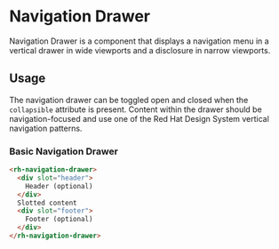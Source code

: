# Navigation Drawer
Navigation Drawer is a component that displays a navigation menu in a vertical drawer in wide viewports and a disclosure in narrow viewports.

## Usage

The navigation drawer can be toggled open and closed when the `collapsible` attribute is present. Content within the drawer should be navigation-focused and use one of the Red Hat Design System vertical navigation patterns.

### Basic Navigation Drawer

```html
<rh-navigation-drawer>
  <div slot="header">
    Header (optional)
  </div>
  Slotted content
  <div slot="footer">
    Footer (optional)
  </div>
</rh-navigation-drawer>
```
